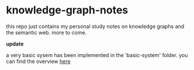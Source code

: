 # knowledge-graph-notes

this repo just contains my personal study notes on knowledge graphs and the semantic web. more to come.


**update**

a very basic sysem has been implemented in the 'basic-system' folder. you can find the overview [here]('./basic-system/README.md')

 
